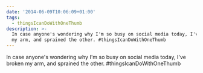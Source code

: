 ```yaml
---
date: '2014-06-09T10:06:09+01:00'
tags:
  - thingsIcanDoWithOneThumb
description: >-
  In case anyone's wondering why I'm so busy on social media today, I've broken
  my arm, and sprained the other. #thingsIcanDoWithOneThumb
---
```

In case anyone's wondering why I'm so busy on social media today, I've broken my arm, and sprained the other. #thingsIcanDoWithOneThumb
